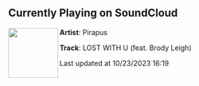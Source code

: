 ## Currently Playing on SoundCloud

[<img align="left" width="100" src="https://i1.sndcdn.com/artworks-Z0MEWIiyva6Y-0-t500x500.jpg">](https://soundcloud.com/pirapus/lost-with-u-feat-brody-leigh?in=saxurn/sets/walks/)

**Artist**: Pirapus 

**Track**: LOST WITH U (feat. Brody Leigh)

Last updated at 10/23/2023 16:19

